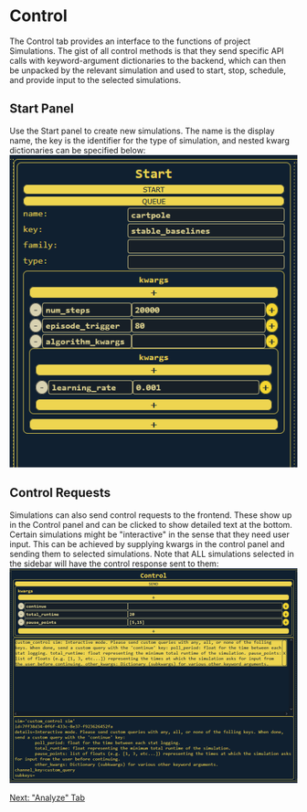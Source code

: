 # Control
The Control tab provides an interface to the functions of project Simulations.
The gist of all control methods is that they send specific API calls with
keyword-argument dictionaries to the backend, which can then be unpacked by the
relevant simulation and used to start, stop, schedule, and provide input to the selected simulations.

## Start Panel
Use the Start panel to create new simulations. The name is the display name,
the key is the identifier for the type of simulation, and nested kwarg
dictionaries can be specified below:\
![](../../imgs/start.png)

## Control Requests
Simulations can also send control requests to the frontend. These show up in the
Control panel and can be clicked to show detailed text at the bottom. Certain
simulations might be "interactive" in the sense that they need user input.
This can be achieved by supplying kwargs in the control panel and sending them
to selected simulations. Note that ALL simulations selected in the sidebar will
have the control response sent to them:\
![](../../imgs/control.png)

[Next: "Analyze" Tab](03-analyze.md)